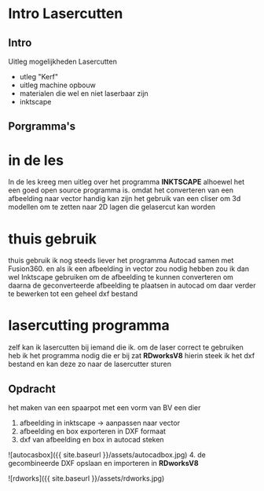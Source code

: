 # **Intro Lasercutten**
## **Intro**
Uitleg mogelijkheden Lasercutten
* utleg "Kerf"
* uitleg machine opbouw
* materialen die wel en niet laserbaar zijn
* inktscape

## **Porgramma's**

# in de les
In de les kreeg men uitleg over het programma **INKTSCAPE**
alhoewel het een goed open source programma is. omdat het converteren van een afbeelding naar vector handig kan zijn
het gebruik van een cliser om 3d modellen om te zetten naar 2D lagen die gelasercut kan worden

# thuis gebruik
thuis gebruik ik nog steeds liever het programma Autocad samen met Fusion360.
en als ik een afbeelding in vector zou nodig hebben zou ik dan wel Inktscape gebruiken om de afbeelding te kunnen converteren
om daarna de geconverteerde afbeelding te plaatsen in autocad om daar verder te bewerken tot een geheel dxf bestand

# lasercutting programma
zelf kan ik lasercutten bij iemand die ik. om de laser correct te gebruiken heb ik het programma nodig die er bij zat
**RDworksV8** hierin steek ik het dxf bestand en kan deze zo naar de lasercutter sturen

## **Opdracht**

het maken van een spaarpot met een vorm van BV een dier

1. afbeelding in inktscape -> aanpassen naar vector
2. afbeelding en box exporteren in DXF formaat
3. dxf van afbeelding en box in autocad steken

![autocasbox]({{ site.baseurl }}/assets/autocadbox.jpg)
4. de gecombineerde DXF opslaan en importeren in **RDworksV8**

![rdworks]({{ site.baseurl }}/assets/rdworks.jpg)


